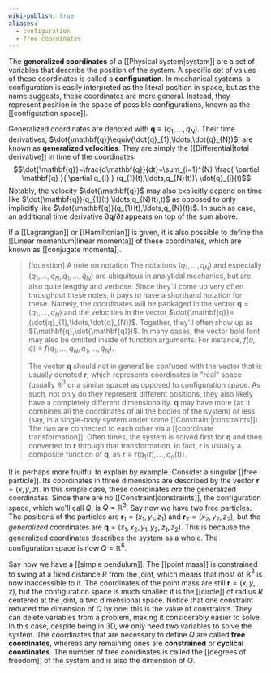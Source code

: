 ```yaml
---
wiki-publish: true
aliases:
  - configuration
  - free coordinates
---
```

The **generalized coordinates** of a [[Physical system|system]] are a set of variables that describe the position of the system. A specific set of values of these coordinates is called a **configuration**. In mechanical systems, a configuration is easily interpreted as the literal position in space, but as the name suggests, these coordinates are more general. Instead, they represent position in the space of possible configurations, known as the [[configuration space]].

Generalized coordinates are denoted with $\mathbf{q}\equiv(q_{1},\ldots,q_{N})$. Their time derivatives, $\dot{\mathbf{q}}\equiv(\dot{q}_{1},\ldots,\dot{q}_{N})$, are known as **generalized velocities**. They are simply the [[Differential|total derivative]] in time of the coordinates:
$$\dot{\mathbf{q}}=\frac{d\mathbf{q}}{dt}=\sum_{i=1}^{N} \frac{ \partial \mathbf{q} }{ \partial q_{i} } (q_{1}(t),\ldots,q_{N}(t))\ \dot{q}_{i}(t)$$
Notably, the velocity $\dot{\mathbf{q}}$ may also explicitly depend on time like $\dot{\mathbf{q}}(q_{1}(t),\ldots,q_{N}(t),t)$ as opposed to only implicitly like $\dot{\mathbf{q}}(q_{1}(t),\ldots,q_{N}(t))$. In such as case, an additional time derivative $\partial \mathbf{q}/ \partial t$ appears on top of the sum above.

If a [[Lagrangian]] or [[Hamiltonian]] is given, it is also possible to define the [[Linear momentum|linear momenta]] of these coordinates, which are known as [[conjugate momenta]].

> [!question] A note on notation
> The notations $(q_{1},\ldots,q_{N})$ and especially $(q_{1},\ldots,q_{N},\dot{q}_{1},\ldots,\dot{q}_{N})$ are ubiquitous in analytical mechanics, but are also quite lengthy and verbose. Since they'll come up very often throughout these notes, it pays to have a shorthand notation for these. Namely, the coordinates will be packaged in the vector $\mathbf{q}=(q_{1},\ldots,q_{N})$ and the velocities in the vector $\dot{\mathbf{q}}=(\dot{q}_{1},\ldots,\dot{q}_{N})$. Together, they'll often show up as $(\mathbf{q},\dot{\mathbf{q}})$. In many cases, the vector bold font may also be omitted inside of function arguments. For instance, $f(q,\dot{q})\equiv f(q_{1},\ldots,q_{N},\dot{q}_{1},\ldots,\dot{q}_{N})$.
> 
> The vector $\mathbf{q}$ should not in general be confused with the vector that is usually denoted $\mathbf{r}$, which represents coordinates in "real" space (usually $\mathbb{R}^{3}$ or a similar space) as opposed to configuration space. As such, not only do they represent different positions, they also likely have a completely different dimensionality. $\mathbf{q}$ may have more (as it combines all the coordinates of all the bodies of the system) or less (say, in a single-body system under some [[Constraint|constraints]]). The two are connected to each other via a [[coordinate transformation]]. Often times, the system is solved first for $\mathbf{q}$ and then converted to $\mathbf{r}$ through that transformation. In fact, $\mathbf{r}$ is usually a composite function of $\mathbf{q}$, as $\mathbf{r}\equiv \mathbf{r}(q_{1}(t),\ldots,q_{n}(t))$.

It is perhaps more fruitful to explain by example. Consider a singular [[free particle]]. Its coordinates in three dimensions are described by the vector $\mathbf{r}=(x,y,z)$. In this simple case, these coordinates *are* the generalized coordinates. Since there are no [[Constraint|constraints]], the configuration space, which we'll call $Q$, is $Q=\mathbb{R}^{3}$. Say now we have two free particles. The positions of the particles are $\mathbf{r}_{1}=(x_{1},y_{1},z_{1})$ and $\mathbf{r}_{2}=(x_{2},y_{2},z_{2})$, but the *generalized* coordinates are $\mathbf{q}=(x_{1},x_{2},y_{1},y_{2},z_{1},z_{2})$. This is because the generalized coordinates describes the system as a whole. The configuration space is now $Q=\mathbb{R}^{6}$.

Say now we have a [[simple pendulum]]. The [[point mass]] is constrained to swing at a fixed distance $R$ from the joint, which means that most of $\mathbb{R}^{3}$ is now inaccessible to it. The coordinates of the point mass are still $\mathbf{r}=(x,y,z)$, but the configuration space is much smaller: it is the [[circle]] of radius $R$ centered at the joint, a two dimensional space. Notice that one constraint reduced the dimension of $Q$ by one: this is the value of constraints. They can delete variables from a problem, making it considerably easier to solve. In this case, despite being in 3D, we only need two variables to solve the system. The coordinates that are necessary to define $Q$ are called **free coordinates**, whereas any remaining ones are **constrained** or **cyclical coordinates**. The number of free coordinates is called the [[degrees of freedom]] of the system and is also the dimension of $Q$.